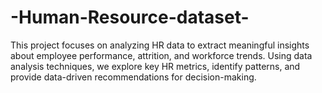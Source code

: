 # -Human-Resource-dataset-
This project focuses on analyzing HR data to extract meaningful insights about employee performance, attrition, and workforce trends. Using data analysis techniques, we explore key HR metrics, identify patterns, and provide data-driven recommendations for decision-making.
